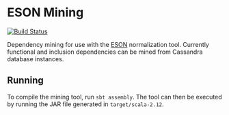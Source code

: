 # ESON Mining

[![Build Status](https://travis-ci.com/michaelmior/eson-mining.svg?token=rM4RuzPrnmeRRxXcrK4C&branch=main)](https://travis-ci.com/michaelmior/eson-mining)

Dependency mining for use with the [ESON](https://github.com/michaelmior/eson) normalization tool.
Currently functional and inclusion dependencies can be mined from Cassandra database instances.

## Running

To compile the mining tool, run `sbt assembly`.
The tool can then be executed by running the JAR file generated in `target/scala-2.12`.
